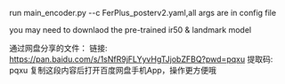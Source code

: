 run main_encoder.py --c FerPlus_posterv2.yaml,all args are in config file

you may need to downlaod the  pre-trained  ir50 & landmark model 

通过网盘分享的文件：
链接: https://pan.baidu.com/s/1sNfR9jFLYyvHgTJjobZFBQ?pwd=pqxu 提取码: pqxu 复制这段内容后打开百度网盘手机App，操作更方便哦
